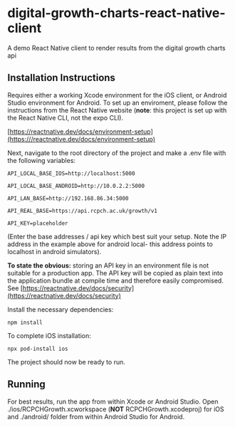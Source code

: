 # digital-growth-charts-react-native-client

A demo React Native client to render results from the digital growth charts api

## Installation Instructions

Requires either a working Xcode environment for the iOS client, or Android Studio environment for Android. To set up an enviroment, please follow the instructions from the React Native website (**note**: this project is set up with the React Native CLI, not the expo CLI).

[https://reactnative.dev/docs/environment-setup](https:///reactnative.dev/docs/environment-setup)

Next, navigate to the root directory of the project and make a .env file with the following variables:

`API_LOCAL_BASE_IOS=http://localhost:5000`

`API_LOCAL_BASE_ANDROID=http://10.0.2.2:5000`

`API_LAN_BASE=http://192.168.86.34:5000`

`API_REAL_BASE=https://api.rcpch.ac.uk/growth/v1`

`API_KEY=placeholder`

(Enter the base addresses / api key which best suit your setup. Note the IP address in the example above for android local- this address points to localhost in android simulators).

**To state the obvious:** storing an API key in an environment file is not suitable for a production app. The API key will be copied as plain text into the application bundle at compile time and therefore easily compromised. See [https://reactnative.dev/docs/security](https://reactnative.dev/docs/security)

Install the necessary dependencies:

`npm install`

To complete iOS installation:

`npx pod-install ios`

The project should now be ready to run.

## Running

For best results, run the app from within Xcode or Android Studio. Open ./ios/RCPCHGrowth.xcworkspace (**NOT** RCPCHGrowth.xcodeproj) for iOS and ./android/ folder from within Android Studio for Android.
